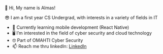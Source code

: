 👋 	 	Hi, My name is Almas!

😎  	I am a first year CS Undergrad, with interests in a variety of fields in IT
  
  - 📱  Currently learning mobile development (React Native)
  - 🖥️  I’m interested in the field of cyber security and cloud technology
  - 🤓  Part of OMAHTI Cyber Security
  - 📫  Reach me thru linkedIn: [LinkedIn](https://www.linkedin.com/in/almas-mirzandi-ramadhan-1bbb66211/)

<!---
almasmirzandir/almasmirzandir is a ✨ special ✨ repository because its `README.md` (this file) appears on your GitHub profile.
You can click the Preview link to take a look at your changes.
--->

